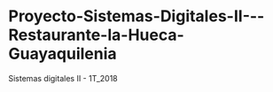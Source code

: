 # Proyecto-Sistemas-Digitales-II---Restaurante-la-Hueca-Guayaquilenia
Sistemas digitales II - 1T_2018

